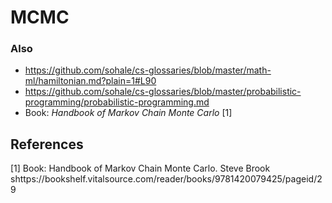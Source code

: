 # MCMC


### Also
* https://github.com/sohale/cs-glossaries/blob/master/math-ml/hamiltonian.md?plain=1#L90
* https://github.com/sohale/cs-glossaries/blob/master/probabilistic-programming/probabilistic-programming.md
* Book: *Handbook of Markov Chain Monte Carlo* [1]



## References
[1] Book: Handbook of Markov Chain Monte Carlo. Steve Brook shttps://bookshelf.vitalsource.com/reader/books/9781420079425/pageid/29

